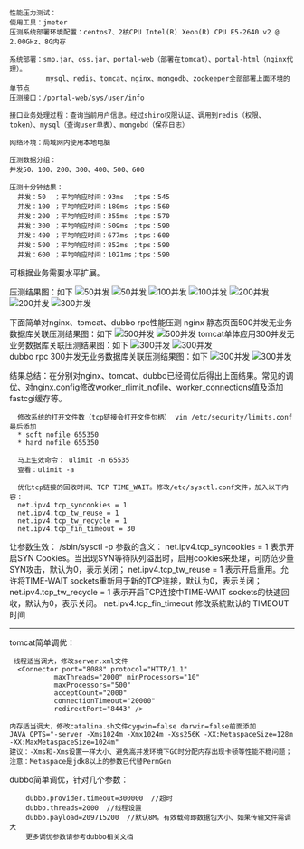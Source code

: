   
    
    性能压力测试：
    使用工具：jmeter
    压测系统部署环境配置：centos7、2核CPU Intel(R) Xeon(R) CPU E5-2640 v2 @ 2.00GHz、8G内存
  
    系统部署：smp.jar、oss.jar、portal-web（部署在tomcat）、portal-html（nginx代理）。
             mysql、redis、tomcat、nginx、mongodb、zookeeper全部部署上面环境的单节点
    压测接口：/portal-web/sys/user/info
  
    接口业务处理过程：查询当前用户信息。经过shiro权限认证、调用到redis（权限、token）、mysql（查询user单表）、mongobd（保存日志）
                      
    网络环境：局域网内使用本地电脑
  
    压测数据分组：
    并发50、100、200、300、400、500、600
  
    压测十分钟结果：
      并发：50  ；平均响应时间：93ms  ；tps：545
      并发：100 ；平均响应时间：180ms ；tps：560
      并发：200 ；平均响应时间：355ms ；tps：570
      并发：300 ；平均响应时间：509ms ；tps：590
      并发：400 ；平均响应时间：677ms ；tps：600
      并发：500 ；平均响应时间：852ms ；tps：590
      并发：600 ；平均响应时间：1021ms；tps：590
      
 可根据业务需要水平扩展。 
 
压测结果图：如下
![50并发](https://github.com/3zamn/ABTestImage/blob/master/kingMicro/f6e0b8e9bedf0129f55b38593e15958.png) 
![50并发](https://github.com/3zamn/ABTestImage/blob/master/kingMicro/aa5ade7dd167cc3ac52b8944793205f.png) 
![100并发](https://github.com/3zamn/ABTestImage/blob/master/kingMicro/ca8dfc0e5a95c77499a373b1f9fa4c5.png) 
![100并发](https://github.com/3zamn/ABTestImage/blob/master/kingMicro/3700b986cab3e8ba6dc14bae402e714.png)
![200并发](https://github.com/3zamn/ABTestImage/blob/master/kingMicro/1dede3a3d25d203668913a6bd9a4560.png)
![200并发](https://github.com/3zamn/ABTestImage/blob/master/kingMicro/f03c78daefce0e35524fffc5a7e95fd.png)
![300并发](https://github.com/3zamn/ABTestImage/blob/master/kingMicro/3058e33052f016c6cb13d9f161531fb.png) 

下面简单对nginx、tomcat、dubbo rpc性能压测
 nginx 静态页面500并发无业务数据库关联压测结果图：如下
![500并发](https://github.com/3zamn/ABTestImage/blob/master/nginx%E9%9D%99%E6%80%81%E9%A1%B5%E5%8E%8B%E6%B5%8B500%E5%B9%B6%E5%8F%91.jpg) 
![500并发](https://github.com/3zamn/ABTestImage/blob/master/nginx%E9%9D%99%E6%80%81%E9%A1%B5%E5%8E%8B%E6%B5%8B500%E5%B9%B6%E5%8F%911.jpg) 
 tomcat单体应用300并发无业务数据库关联压测结果图：如下
![300并发](https://github.com/3zamn/ABTestImage/blob/master/2%E6%A0%B8CPU_%E5%8D%95%E4%BD%93%E5%BA%94%E7%94%A8%E6%97%A0%E5%85%B3%E8%81%94%E6%95%B0%E6%8D%AE%E5%BA%93300%E5%B9%B6%E5%8F%91.png) 
![300并发](https://github.com/3zamn/ABTestImage/blob/master/2%E6%A0%B8CPU_%E5%8D%95%E4%BD%93%E5%BA%94%E7%94%A8%E6%97%A0%E5%85%B3%E8%81%94%E6%95%B0%E6%8D%AE%E5%BA%93300%E5%B9%B6%E5%8F%911.png)  
 dubbo rpc 300并发无业务数据库关联压测结果图：如下
![300并发](https://github.com/3zamn/ABTestImage/blob/master/2%E6%A0%B8CPU_dubbo%E6%97%A0%E5%85%B3%E8%81%94%E6%95%B0%E6%8D%AE%E5%BA%93300%E5%B9%B6%E5%8F%91.png) 
![300并发](https://github.com/3zamn/ABTestImage/blob/master/2%E6%A0%B8CPU_dubbo%E6%97%A0%E5%85%B3%E8%81%94%E6%95%B0%E6%8D%AE%E5%BA%93300%E5%B9%B6%E5%8F%911.png)  
 
 结果总结：在分别对nginx、tomcat、dubbo已经调优后得出上面结果。常见的调优、对nginx.config修改worker_rlimit_nofile、worker_connections值及添加fastcgi缓存等。
        
      修改系统的打开文件数（tcp链接会打开文件句柄） vim /etc/security/limits.conf 最后添加 
      * soft nofile 655350
      * hard nofile 655350 
      
      马上生效命令： ulimit -n 65535
      查看：ulimit -a  
      
      优化tcp链接的回收时间、TCP TIME_WAIT。修改/etc/sysctl.conf文件，加入以下内容：
      net.ipv4.tcp_syncookies = 1
      net.ipv4.tcp_tw_reuse = 1
      net.ipv4.tcp_tw_recycle = 1
      net.ipv4.tcp_fin_timeout = 30
      
让参数生效： /sbin/sysctl -p
参数的含义：
net.ipv4.tcp_syncookies = 1 表示开启SYN Cookies。当出现SYN等待队列溢出时，启用cookies来处理，可防范少量SYN攻击，默认为0，表示关闭；
net.ipv4.tcp_tw_reuse = 1 表示开启重用。允许将TIME-WAIT sockets重新用于新的TCP连接，默认为0，表示关闭；
net.ipv4.tcp_tw_recycle = 1 表示开启TCP连接中TIME-WAIT sockets的快速回收，默认为0，表示关闭。
net.ipv4.tcp_fin_timeout 修改系統默认的 TIMEOUT 时间

---------------------

	
tomcat简单调优：
	
	 线程适当调大，修改server.xml文件
      <Connector port="8088" protocol="HTTP/1.1"
			   maxThreads="2000" minProcessors="10"
			   maxProcessors="500"
               acceptCount="2000"
               connectionTimeout="20000"
               redirectPort="8443" />
	       
	内存适当调大，修改catalina.sh文件cygwin=false darwin=false前面添加
	JAVA_OPTS="-server -Xms1024m -Xmx1024m -Xss256K -XX:MetaspaceSize=128m -XX:MaxMetaspaceSize=1024m"
	建议：-Xms和-Xms设置一样大小、避免高并发环境下GC时分配内存出现卡顿等性能不稳问题；
	注意：Metaspace是jdk8以上的参数已代替PermGen 

dubbo简单调优，针对几个参数：

        dubbo.provider.timeout=300000  //超时
        dubbo.threads=2000  //线程设置
        dubbo.payload=209715200  //默认8M。有效载荷即数据包大小、如果传输文件需调大
        更多调优参数请参考dubbo相关文档

    
